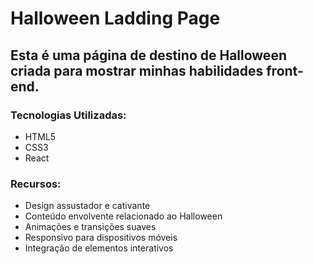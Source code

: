 # Halloween Ladding Page

## Esta é uma página de destino de Halloween criada para mostrar minhas habilidades front-end.

### Tecnologias Utilizadas:
- HTML5
- CSS3
- React


### Recursos:
- Design assustador e cativante
- Conteúdo envolvente relacionado ao Halloween
- Animações e transições suaves
- Responsivo para dispositivos móveis
- Integração de elementos interativos